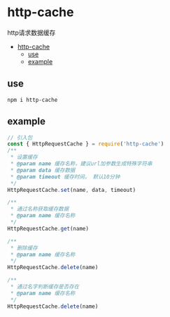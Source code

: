 # http-cache
http请求数据缓存

- [http-cache](#http-cache)
  - [use](#use)
  - [example](#example)


## use
```shell
npm i http-cache
```

## example
```javascript
// 引入包
const { HttpRequestCache } = require('http-cache')
/**
 * 设置缓存
 * @param name 缓存名称，建议url加参数生成特殊字符串
 * @param data 缓存数据
 * @param timeout 缓存时间， 默认10分钟
 */
HttpRequestCache.set(name, data, timeout)

/**
 * 通过名称获取缓存数据
 * @param name 缓存名称
 */
HttpRequestCache.get(name)

/**
 * 删除缓存
 * @param name 缓存名称
 */
HttpRequestCache.delete(name)

/**
 * 通过名字判断缓存是否存在
 * @param name 缓存名称
 */
HttpRequestCache.delete(name)
```

